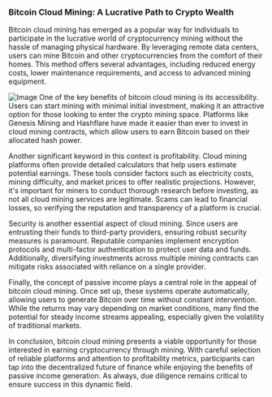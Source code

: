 ### Bitcoin Cloud Mining: A Lucrative Path to Crypto Wealth

Bitcoin cloud mining has emerged as a popular way for individuals to participate in the lucrative world of cryptocurrency mining without the hassle of managing physical hardware. By leveraging remote data centers, users can mine Bitcoin and other cryptocurrencies from the comfort of their homes. This method offers several advantages, including reduced energy costs, lower maintenance requirements, and access to advanced mining equipment.


![Image](https://github.com/user-attachments/assets/31692037-0104-4703-abd1-696b6a7dd41b)
One of the key benefits of bitcoin cloud mining is its accessibility. Users can start mining with minimal initial investment, making it an attractive option for those looking to enter the crypto mining space. Platforms like Genesis Mining and Hashflare have made it easier than ever to invest in cloud mining contracts, which allow users to earn Bitcoin based on their allocated hash power.

Another significant keyword in this context is profitability. Cloud mining platforms often provide detailed calculators that help users estimate potential earnings. These tools consider factors such as electricity costs, mining difficulty, and market prices to offer realistic projections. However, it's important for miners to conduct thorough research before investing, as not all cloud mining services are legitimate. Scams can lead to financial losses, so verifying the reputation and transparency of a platform is crucial.

Security is another essential aspect of cloud mining. Since users are entrusting their funds to third-party providers, ensuring robust security measures is paramount. Reputable companies implement encryption protocols and multi-factor authentication to protect user data and funds. Additionally, diversifying investments across multiple mining contracts can mitigate risks associated with reliance on a single provider.

Finally, the concept of passive income plays a central role in the appeal of bitcoin cloud mining. Once set up, these systems operate automatically, allowing users to generate Bitcoin over time without constant intervention. While the returns may vary depending on market conditions, many find the potential for steady income streams appealing, especially given the volatility of traditional markets.

In conclusion, bitcoin cloud mining presents a viable opportunity for those interested in earning cryptocurrency through mining. With careful selection of reliable platforms and attention to profitability metrics, participants can tap into the decentralized future of finance while enjoying the benefits of passive income generation. As always, due diligence remains critical to ensure success in this dynamic field.